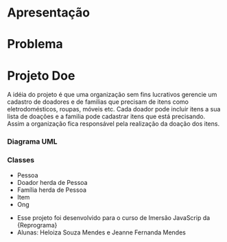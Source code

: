 # Apresentação

# Problema

# Projeto Doe

A idéia do projeto é que uma organização sem fins lucrativos gerencie um cadastro de doadores e de familias que precisam de itens como eletrodomésticos, roupas, móveis etc.
Cada doador pode incluir itens a sua lista de doações e a familia pode cadastrar itens que está precisando. Assim a organização fica responsável pela realização da doação dos itens.

### Diagrama UML

### Classes
- Pessoa
- Doador herda de Pessoa
- Família herda de Pessoa
- Item
- Ong





* Esse projeto foi desenvolvido para o curso de Imersão JavaScrip da {Reprograma}
* Alunas:
Heloiza Souza Mendes e Jeanne Fernanda Mendes
